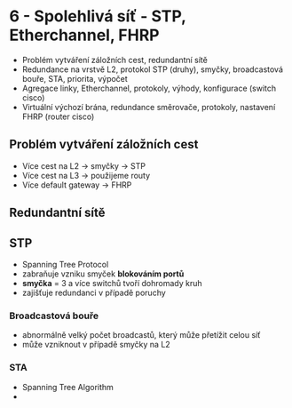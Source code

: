 # 6 - Spolehlivá síť - STP, Etherchannel, FHRP

 - Problém vytváření záložních cest, redundantní sítě
 - Redundance na vrstvě L2, protokol STP (druhy), smyčky, broadcastová bouře, STA, priorita, výpočet 
 - Agregace linky, Etherchannel, protokoly, výhody, konfigurace (switch cisco)
 - Virtuální výchozí brána, redundance směrovače, protokoly, nastavení FHRP (router cisco)

## Problém vytváření záložních cest
 - Více cest na L2 → smyčky → STP
 - Více cest na L3 → použijeme routy
 - Více default gateway → FHRP

## Redundantní sítě

## STP
 - Spanning Tree Protocol
 - zabraňuje vzniku smyček **blokováním portů**
 - **smyčka** = 3 a více switchů tvoří dohromady kruh
 - zajišťuje redundanci v případě poruchy

### Broadcastová bouře
 - abnormálně velký počet broadcastů, který může přetížit celou síť
 - může vzniknout v případě smyčky na L2

### STA
 - Spanning Tree Algorithm
 - 
